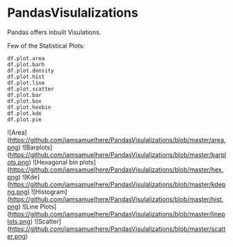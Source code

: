 # PandasVisulalizations
Pandas offers inbuilt Visulations.

Few of the Statistical Plots:

    df.plot.area
    df.plot.barh
    df.plot.density
    df.plot.hist
    df.plot.line
    df.plot.scatter
    df.plot.bar
    df.plot.box
    df.plot.hexbin
    df.plot.kde
    df.plot.pie
![Area] (https://github.com/iamsamuelhere/PandasVisulalizations/blob/master/area.png)
![Barplots] (https://github.com/iamsamuelhere/PandasVisulalizations/blob/master/barplots.png)
![Hexagonal bin plots] (https://github.com/iamsamuelhere/PandasVisulalizations/blob/master/hex.png)
![Kde] (https://github.com/iamsamuelhere/PandasVisulalizations/blob/master/kdepng.png)
![Histogram] (https://github.com/iamsamuelhere/PandasVisulalizations/blob/master/hist.png)
![Line Plots] (https://github.com/iamsamuelhere/PandasVisulalizations/blob/master/lineplots.png)
![Scatter] (https://github.com/iamsamuelhere/PandasVisulalizations/blob/master/scatter.png)





